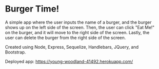 # Burger Time!

A simple app where the user inputs the name of a burger, and the burger shows up on the left side of the screen. Then, the user can click "Eat Me!" on the burger, and it will move to the right side of the screen. Lastly, the user can delete the burger from the right side of the screen. 

Created using Node, Express, Sequelize, Handlebars, JQuery, and Bootstrap.

Deployed app: https://young-woodland-41492.herokuapp.com/
